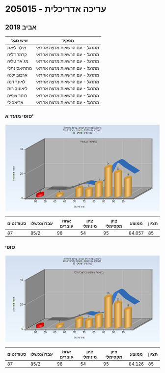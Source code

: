 # 205015 - עריכה אדריכלית

## אביב 2019

| איש סגל | תפקיד |
| ---- | ---- |
| מילר ליאת | מתרגל - עם הרשאות מרצה אחראי |
| קרמר דליה | מתרגל - עם הרשאות מרצה אחראי |
| מג'אר טליה | מתרגל - עם הרשאות מרצה אחראי |
| מתתיאס נתלי | מתרגל - עם הרשאות מרצה אחראי |
| ארבוב ילנה | מתרגל - עם הרשאות מרצה אחראי |
| לאונר דנה | מתרגל - עם הרשאות מרצה אחראי |
| ליאונוב רות | מתרגל - עם הרשאות מרצה אחראי |
| רוזנר צופיה | מתרגל - עם הרשאות מרצה אחראי |
| אריאב לי | מתרגל - עם הרשאות מרצה אחראי |

### סופי מועד א'

![201802 Final_A](201802/Final_A.png)

| סטודנטים | עברו/נכשלו | אחוז עוברים | ציון מינימלי | ציון מקסימלי | ממוצע | חציון |
| ---- | ---- | ---- | ---- | ---- | ---- | ---- |
| 87 | 85/2 | 98 | 54 | 95 | 84.057 | 85 |

### סופי

![201802 Finals](201802/Finals.png)

| סטודנטים | עברו/נכשלו | אחוז עוברים | ציון מינימלי | ציון מקסימלי | ממוצע | חציון |
| ---- | ---- | ---- | ---- | ---- | ---- | ---- |
| 87 | 85/2 | 98 | 54 | 95 | 84.126 | 85 |

